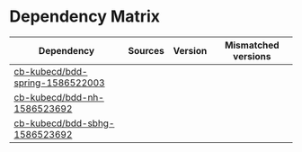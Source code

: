 # Dependency Matrix

Dependency | Sources | Version | Mismatched versions
---------- | ------- | ------- | -------------------
[cb-kubecd/bdd-spring-1586522003](https://github.com/cb-kubecd/bdd-spring-1586522003.git) |  | []() | 
[cb-kubecd/bdd-nh-1586523692](https://github.com/cb-kubecd/bdd-nh-1586523692.git) |  | []() | 
[cb-kubecd/bdd-sbhg-1586523692](https://github.com/cb-kubecd/bdd-sbhg-1586523692.git) |  | []() | 
